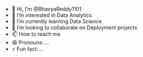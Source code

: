 - 👋 Hi, I’m @BhavyaReddy1101
- 👀 I’m interested in Data Analytics
- 🌱 I’m currently learning Data Science 
- 💞️ I’m looking to collaborate on Deployment projects
- 📫 How to reach me 
- 😄 Pronouns: ...
- ⚡ Fun fact: ...

<!---
BhavyaReddy1101/BhavyaReddy1101 is a ✨ special ✨ repository because its `README.md` (this file) appears on your GitHub profile.
You can click the Preview link to take a look at your changes.
--->
